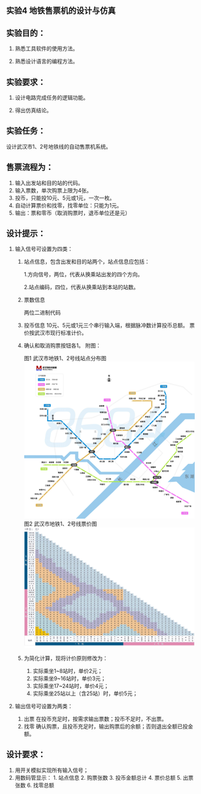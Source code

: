 
## 实验4  地铁售票机的设计与仿真

## 实验目的：

1. 熟悉工具软件的使用方法。

2. 熟悉设计语言的编程方法。

## 实验要求：

1. 设计电路完成任务的逻辑功能。

2. 得出仿真结论。

## 实验任务：
设计武汉市1、2号地铁线的自动售票机系统。

## 售票流程为：

1. 输入出发站和目的站的代码。
2. 输入票数，单次购票上限为4张。
3. 投币，只能投10元、5元或1元，一次一枚。
4. 自动计算票价和找零，找零单位：只能为1元。
5. 输出：票和零币（取消购票时，退币单位还是元）

## 设计提示： 

1. 输入信号可设置为四类：

	1. 站点信息，包含出发和目的站两个，站点信息应包括：
	
		1.方向信号，两位，代表从换乘站出发的四个方向。
		
		2.站点编码，四位，代表从换乘站到本站的站数。
		
	2. 票数信息
	
		两位二进制代码
	3. 投币信息
		10元、5元或1元三个串行输入端，根据脉冲数计算投币总额。
		票价按武汉市现行标准计价。
	4. 确认和取消购票按钮各1。
		附图：

		图1 武汉市地铁1、2号线站点分布图
			![](https://github.com/ashuihui/Fpga_study/blob/master/4_1.png)
		图2 武汉市地铁1、2号线票价图
			![](https://github.com/ashuihui/Fpga_study/blob/master/4_2.png)
			
	5. 为简化计算，现将计价原则修改为：
		1. 实际乘坐1~8站时，单价2元；
		2. 实际乘坐9~16站时，单价3元；
		3. 实际乘坐17~24站时，单价4元；
		4. 实际乘坐25站以上（含25站）时，单价5元；
		
2. 输出信号可设置为两类：
	1. 出票
		在投币充足时，按需求输出票数；投币不足时，不出票。
	2. 找零
		确认购票，且投币充足时，输出购票后的余额；否则退出全额已投金额。
## 设计要求：
1. 用开关模拟实现所有输入信号；
2. 用数码管显示：
		1. 站点信息
		2. 购票张数
		3. 投币金额总计
		4. 票价总额
		5. 出票张数
		6. 找零总额


